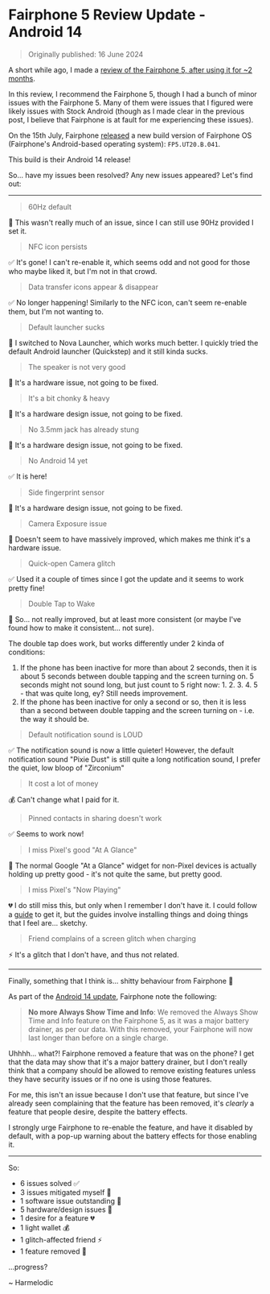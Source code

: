 # Fairphone 5 Review Update - Android 14

> Originally published: 16 June 2024

A short while ago, I made
a [review of the Fairphone 5, after using it for ~2 months](https://harmelodic.com/blog/fairphone-5-review-after-2-months).

In this review, I recommend the Fairphone 5, though I had a bunch of minor issues with the Fairphone 5. Many of them
were issues that I figured were likely issues with Stock Android (though as I made clear in the previous post, I believe
that Fairphone is at fault for me experiencing these issues).

On the 15th July, Fairphone [released](https://www.fairphone.com/en/2024/07/15/android-14-is-here-heres-whats-changed/)
a new build version of Fairphone OS (Fairphone's Android-based operating system): `FP5.UT20.B.041`.

This build is their Android 14 release!

So... have my issues been resolved? Any new issues appeared? Let's find out:

---

> 60Hz default

🔧 This wasn't really much of an issue, since I can still use 90Hz provided I set it.

> NFC icon persists

✅ It's gone! I can't re-enable it, which seems odd and not good for those who maybe liked it, but I'm not in that crowd.

> Data transfer icons appear & disappear

✅ No longer happening! Similarly to the NFC icon, can't seem re-enable them, but I'm not wanting to.

> Default launcher sucks

🔧 I switched to Nova Launcher, which works much better. I quickly tried the default Android launcher (Quickstep) and it
still kinda sucks.

> The speaker is not very good

📱 It's a hardware issue, not going to be fixed.

> It's a bit chonky & heavy

📱 It's a hardware design issue, not going to be fixed.

> No 3.5mm jack has already stung

📱 It's a hardware design issue, not going to be fixed.

> No Android 14 yet

✅ It is here!

> Side fingerprint sensor

📱 It's a hardware design issue, not going to be fixed.

> Camera Exposure issue

📱 Doesn't seem to have massively improved, which makes me think it's a hardware issue.

> Quick-open Camera glitch

✅ Used it a couple of times since I got the update and it seems to work pretty fine!

> Double Tap to Wake

🤷 So... not really improved, but at least more consistent (or maybe I've found how to make it consistent... not sure).

The double tap does work, but works differently under 2 kinda of conditions:

1. If the phone has been inactive for more than about 2 seconds, then it is about 5 seconds between double tapping and
   the screen turning on. 5 seconds might not sound long, but just count to 5 right now: 1. 2. 3. 4. 5 - that was quite
   long, ey? Still needs improvement.
2. If the phone has been inactive for only a second or so, then it is less than a second between double tapping and the
   screen turning on - i.e. the way it should be.

> Default notification sound is LOUD

✅ The notification sound is now a little quieter! However, the default notification sound "Pixie Dust" is still quite a
long notification sound, I prefer the quiet, low bloop of "Zirconium"

> It cost a lot of money

💰 Can't change what I paid for it.

> Pinned contacts in sharing doesn't work

✅ Seems to work now!

> I miss Pixel's good "At A Glance"

🔧 The normal Google "At a Glance" widget for non-Pixel devices is actually holding up pretty good - it's not quite the
same, but pretty good.

> I miss Pixel's "Now Playing"

💔 I do still miss this, but only when I remember I don't have it. I could follow
a [guide](https://9to5google.com/2022/06/30/google-pixels-now-playing-any-android-phone-how-to/) to get it, but the
guides involve installing things and doing things that I feel are... sketchy.

> Friend complains of a screen glitch when charging

⚡️ It's a glitch that I don't have, and thus not related.

---

Finally, something that I think is... shitty behaviour from Fairphone 🚫

As part of the [Android 14 update](https://www.fairphone.com/en/2024/07/15/android-14-is-here-heres-whats-changed),
Fairphone note the following:

> __No more Always Show Time and Info__: We removed the Always Show Time and Info feature on the Fairphone 5, as it was
> a major battery drainer, as per our data. With this removed, your Fairphone will now last longer than before on a single
> charge.

Uhhhh... what?! Fairphone removed a feature that was on the phone? I get that the data may show that it's a major
battery drainer, but I don't really think that a company should be allowed to remove existing features unless they have
security issues or if no one is using those features.

For me, this isn't an issue because I don't use that feature, but since I've already seen complaining that the feature
has been removed, it's *clearly* a feature that people desire, despite the battery effects.

I strongly urge Fairphone to re-enable the feature, and have it disabled by default, with a pop-up warning about the
battery effects for those enabling it.

---

So:

- 6 issues solved ✅
- 3 issues mitigated myself 🔧
- 1 software issue outstanding 🤷
- 5 hardware/design issues 📱
- 1 desire for a feature 💔
- 1 light wallet 💰
- 1 glitch-affected friend ⚡️
- 1 feature removed 🚫

...progress?

~ Harmelodic
